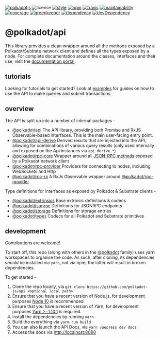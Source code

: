 [![polkadotjs](https://img.shields.io/badge/polkadot-js-orange.svg?style=flat-square)](https://polkadot.js.org)
![license](https://img.shields.io/badge/License-Apache%202.0-blue.svg?style=flat-square)
[![style](https://img.shields.io/badge/code%20style-semistandard-lightgrey.svg?style=flat-square)](https://github.com/Flet/semistandard)
[![npm](https://img.shields.io/npm/v/@polkadot/api.svg?style=flat-square)](https://www.npmjs.com/package/@polkadot/api)
[![travis](https://img.shields.io/travis/polkadot-js/api.svg?style=flat-square)](https://travis-ci.com/polkadot-js/api)
[![maintainability](https://img.shields.io/codeclimate/maintainability/polkadot-js/api.svg?style=flat-square)](https://codeclimate.com/github/polkadot-js/api/maintainability)
[![coverage](https://img.shields.io/coveralls/polkadot-js/api.svg?style=flat-square)](https://coveralls.io/github/polkadot-js/api?branch=master)
[![greenkeeper](https://img.shields.io/badge/greenkeeper-enabled-brightgreen.svg?style=flat-square)](https://greenkeeper.io/)
[![dependency](https://david-dm.org/polkadot-js/api.svg?style=flat-square)](https://david-dm.org/polkadot-js/api)
[![devDependency](https://david-dm.org/polkadot-js/api/dev-status.svg?style=flat-square&path=packages/api-provider)](https://david-dm.org/polkadot-js/api#info=devDependencies)

# @polkadot/api

This library provides a clean wrapper around all the methods exposed by a Polkadot/Subtrate network client and defines all the types exposed by a node. For complete documentation around the classes, interfaces and their use, visit the [documentation portal](https://polkadot.js.org/api/).

## tutorials

Looking for tutorials to get started? Look at [examples](https://polkadot.js.org/api/examples/promise/) for guides on how to use the API to make queries and submit transactions.

## overview

The API is split up into a number of internal packages -

- [@polkadot/api](packages/api/) The API library, providing both Promise and RxJS Observable-based interfaces. This is the main user-facing entry point.
- [@polkadot/api-derive](packages/api-derive/) Derived results that are injected into the API, allowing for combinations of various query results (only used internally and exposed on the Api instances via `api.derive.*`)
- [@polkadot/rpc-core](packages/rpc-core/) Wrapper around all [JSON-RPC methods](https://polkadot.js.org/api/METHODS_RPC.html) exposed by a Polkadot network client
- [@polkadot/rpc-provider](packages/rpc-provider/) Providers for connecting to nodes, including WebSockets and Http
- [@polkadot/rpc-rx](packages/rpc-rx/) A RxJs Observable wrapper around [@polkadot/rpc-provider](packages/rpc-provider)

Type definitions for interfaces as exposed by Polkadot & Substrate clients -

- [@polkadot/extrinsics](packages/type-extrinsics/) Base extrinsic definitions & codecs
- [@polkadot/jsonrpc](packages/type-jsonrpc/) Definitions for JSONRPC endpoints
- [@polkadot/storage](packages/type-storage/) Definitions for storage entries
- [@polkadot/types](packages/types/) Codecs for all Polkadot and Substrate primitives

## development

Contributions are welcome!

To start off, this repo (along with others in the [@polkadot](https://github.com/polkadot-js/) family) uses yarn workspaces to organise the code. As such, after cloning, its dependencies _should_ be installed via `yarn`, not via npm; the latter will result in broken dependencies.

To get started -

1. Clone the repo locally, via `git clone https://github.com/polkadot-js/api <optional local path>`
2. Ensure that you have a recent version of Node.js, for development purposes [Node 10](https://nodejs.org/en/) is recommended.
3. Ensure that you have a recent version of Yarn, for development purposes [Yarn >=1.10.1](https://yarnpkg.com/docs/install) is required.
4. Install the dependencies by running `yarn`
5. Build the everything via `yarn run build`
6. You can also launch the API Docs, via `yarn vuepress dev docs`
7. Access the docs via [http://localhost:8080](http://localhost:8080)
